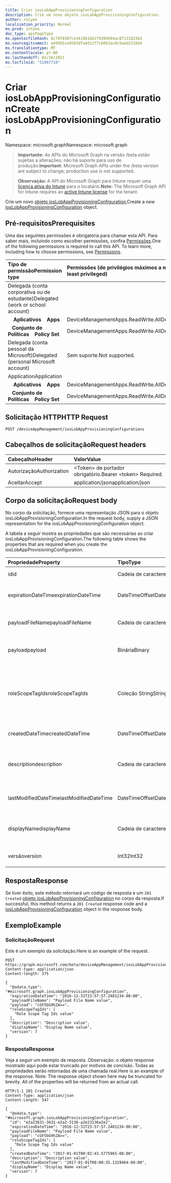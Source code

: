 ```yaml
---
title: Criar iosLobAppProvisioningConfiguration
description: Crie um novo objeto iosLobAppProvisioningConfiguration.
author: rolyon
localization_priority: Normal
ms.prod: intune
doc_type: apiPageType
ms.openlocfilehash: 8c78f8307ce3418b1bb27920b694ac87131023bd
ms.sourcegitcommit: ed45b5ce0583dfa4d12f7cb0b3ac0c5aeb2318d4
ms.translationtype: MT
ms.contentlocale: pt-BR
ms.lasthandoff: 04/16/2021
ms.locfileid: "51867718"
---
```

# <a name="create-ioslobappprovisioningconfiguration"></a><span data-ttu-id="d5aa9-103">Criar iosLobAppProvisioningConfiguration</span><span class="sxs-lookup"><span data-stu-id="d5aa9-103">Create iosLobAppProvisioningConfiguration</span></span>

<span data-ttu-id="d5aa9-104">Namespace: microsoft.graph</span><span class="sxs-lookup"><span data-stu-id="d5aa9-104">Namespace: microsoft.graph</span></span>

> <span data-ttu-id="d5aa9-105">**Importante:** As APIs do Microsoft Graph na versão /beta estão sujeitas a alterações; não há suporte para uso de produção.</span><span class="sxs-lookup"><span data-stu-id="d5aa9-105">**Important:** Microsoft Graph APIs under the /beta version are subject to change; production use is not supported.</span></span>

> <span data-ttu-id="d5aa9-106">**Observação:** A API do Microsoft Graph para Intune requer uma [licença ativa do Intune](https://go.microsoft.com/fwlink/?linkid=839381) para o locatário.</span><span class="sxs-lookup"><span data-stu-id="d5aa9-106">**Note:** The Microsoft Graph API for Intune requires an [active Intune license](https://go.microsoft.com/fwlink/?linkid=839381) for the tenant.</span></span>

<span data-ttu-id="d5aa9-107">Crie um novo [objeto iosLobAppProvisioningConfiguration.](../resources/intune-shared-ioslobappprovisioningconfiguration.md)</span><span class="sxs-lookup"><span data-stu-id="d5aa9-107">Create a new [iosLobAppProvisioningConfiguration](../resources/intune-shared-ioslobappprovisioningconfiguration.md) object.</span></span>

## <a name="prerequisites"></a><span data-ttu-id="d5aa9-108">Pré-requisitos</span><span class="sxs-lookup"><span data-stu-id="d5aa9-108">Prerequisites</span></span>
<span data-ttu-id="d5aa9-p101">Uma das seguintes permissões é obrigatória para chamar esta API. Para saber mais, incluindo como escolher permissões, confira [Permissões](/graph/permissions-reference).</span><span class="sxs-lookup"><span data-stu-id="d5aa9-p101">One of the following permissions is required to call this API. To learn more, including how to choose permissions, see [Permissions](/graph/permissions-reference).</span></span>

|<span data-ttu-id="d5aa9-111">Tipo de permissão</span><span class="sxs-lookup"><span data-stu-id="d5aa9-111">Permission type</span></span>|<span data-ttu-id="d5aa9-112">Permissões (de privilégios máximos a mínimos)</span><span class="sxs-lookup"><span data-stu-id="d5aa9-112">Permissions (from most to least privileged)</span></span>|
|:---|:---|
|<span data-ttu-id="d5aa9-113">Delegada (conta corporativa ou de estudante)</span><span class="sxs-lookup"><span data-stu-id="d5aa9-113">Delegated (work or school account)</span></span>||
| <span data-ttu-id="d5aa9-114">&nbsp; &nbsp; **Aplicativos**</span><span class="sxs-lookup"><span data-stu-id="d5aa9-114">&nbsp; &nbsp; **Apps**</span></span> | <span data-ttu-id="d5aa9-115">DeviceManagementApps.ReadWrite.All</span><span class="sxs-lookup"><span data-stu-id="d5aa9-115">DeviceManagementApps.ReadWrite.All</span></span>|
| <span data-ttu-id="d5aa9-116">&nbsp;&nbsp; **Conjunto de Políticas**</span><span class="sxs-lookup"><span data-stu-id="d5aa9-116">&nbsp; &nbsp; **Policy Set**</span></span> | <span data-ttu-id="d5aa9-117">DeviceManagementApps.ReadWrite.All</span><span class="sxs-lookup"><span data-stu-id="d5aa9-117">DeviceManagementApps.ReadWrite.All</span></span>|
|<span data-ttu-id="d5aa9-118">Delegada (conta pessoal da Microsoft)</span><span class="sxs-lookup"><span data-stu-id="d5aa9-118">Delegated (personal Microsoft account)</span></span>|<span data-ttu-id="d5aa9-119">Sem suporte.</span><span class="sxs-lookup"><span data-stu-id="d5aa9-119">Not supported.</span></span>|
|<span data-ttu-id="d5aa9-120">Application</span><span class="sxs-lookup"><span data-stu-id="d5aa9-120">Application</span></span>||
| <span data-ttu-id="d5aa9-121">&nbsp; &nbsp; **Aplicativos**</span><span class="sxs-lookup"><span data-stu-id="d5aa9-121">&nbsp; &nbsp; **Apps**</span></span> | <span data-ttu-id="d5aa9-122">DeviceManagementApps.ReadWrite.All</span><span class="sxs-lookup"><span data-stu-id="d5aa9-122">DeviceManagementApps.ReadWrite.All</span></span>|
| <span data-ttu-id="d5aa9-123">&nbsp;&nbsp; **Conjunto de Políticas**</span><span class="sxs-lookup"><span data-stu-id="d5aa9-123">&nbsp; &nbsp; **Policy Set**</span></span> | <span data-ttu-id="d5aa9-124">DeviceManagementApps.ReadWrite.All</span><span class="sxs-lookup"><span data-stu-id="d5aa9-124">DeviceManagementApps.ReadWrite.All</span></span>|

## <a name="http-request"></a><span data-ttu-id="d5aa9-125">Solicitação HTTP</span><span class="sxs-lookup"><span data-stu-id="d5aa9-125">HTTP Request</span></span>
<!-- {
  "blockType": "ignored"
}
-->
``` http
POST /deviceAppManagement/iosLobAppProvisioningConfigurations
```

## <a name="request-headers"></a><span data-ttu-id="d5aa9-126">Cabeçalhos de solicitação</span><span class="sxs-lookup"><span data-stu-id="d5aa9-126">Request headers</span></span>
|<span data-ttu-id="d5aa9-127">Cabeçalho</span><span class="sxs-lookup"><span data-stu-id="d5aa9-127">Header</span></span>|<span data-ttu-id="d5aa9-128">Valor</span><span class="sxs-lookup"><span data-stu-id="d5aa9-128">Value</span></span>|
|:---|:---|
|<span data-ttu-id="d5aa9-129">Autorização</span><span class="sxs-lookup"><span data-stu-id="d5aa9-129">Authorization</span></span>|<span data-ttu-id="d5aa9-130">&lt;Token&gt; de portador obrigatório.</span><span class="sxs-lookup"><span data-stu-id="d5aa9-130">Bearer &lt;token&gt; Required.</span></span>|
|<span data-ttu-id="d5aa9-131">Aceitar</span><span class="sxs-lookup"><span data-stu-id="d5aa9-131">Accept</span></span>|<span data-ttu-id="d5aa9-132">application/json</span><span class="sxs-lookup"><span data-stu-id="d5aa9-132">application/json</span></span>|

## <a name="request-body"></a><span data-ttu-id="d5aa9-133">Corpo da solicitação</span><span class="sxs-lookup"><span data-stu-id="d5aa9-133">Request body</span></span>
<span data-ttu-id="d5aa9-134">No corpo da solicitação, fornece uma representação JSON para o objeto iosLobAppProvisioningConfiguration.</span><span class="sxs-lookup"><span data-stu-id="d5aa9-134">In the request body, supply a JSON representation for the iosLobAppProvisioningConfiguration object.</span></span>

<span data-ttu-id="d5aa9-135">A tabela a seguir mostra as propriedades que são necessárias ao criar iosLobAppProvisioningConfiguration.</span><span class="sxs-lookup"><span data-stu-id="d5aa9-135">The following table shows the properties that are required when you create the iosLobAppProvisioningConfiguration.</span></span>

|<span data-ttu-id="d5aa9-136">Propriedade</span><span class="sxs-lookup"><span data-stu-id="d5aa9-136">Property</span></span>|<span data-ttu-id="d5aa9-137">Tipo</span><span class="sxs-lookup"><span data-stu-id="d5aa9-137">Type</span></span>|<span data-ttu-id="d5aa9-138">Descrição</span><span class="sxs-lookup"><span data-stu-id="d5aa9-138">Description</span></span>|
|:---|:---|:---|
|<span data-ttu-id="d5aa9-139">id</span><span class="sxs-lookup"><span data-stu-id="d5aa9-139">id</span></span>|<span data-ttu-id="d5aa9-140">Cadeia de caracteres</span><span class="sxs-lookup"><span data-stu-id="d5aa9-140">String</span></span>|<span data-ttu-id="d5aa9-141">Chave da entidade.</span><span class="sxs-lookup"><span data-stu-id="d5aa9-141">Key of the entity.</span></span>|
|<span data-ttu-id="d5aa9-142">expirationDateTime</span><span class="sxs-lookup"><span data-stu-id="d5aa9-142">expirationDateTime</span></span>|<span data-ttu-id="d5aa9-143">DateTimeOffset</span><span class="sxs-lookup"><span data-stu-id="d5aa9-143">DateTimeOffset</span></span>|<span data-ttu-id="d5aa9-144">Data e hora opcionais de expiração do perfil.</span><span class="sxs-lookup"><span data-stu-id="d5aa9-144">Optional profile expiration date and time.</span></span>|
|<span data-ttu-id="d5aa9-145">payloadFileName</span><span class="sxs-lookup"><span data-stu-id="d5aa9-145">payloadFileName</span></span>|<span data-ttu-id="d5aa9-146">Cadeia de caracteres</span><span class="sxs-lookup"><span data-stu-id="d5aa9-146">String</span></span>|<span data-ttu-id="d5aa9-147">Nome do arquivo de carga (\*.mobileprovision</span><span class="sxs-lookup"><span data-stu-id="d5aa9-147">Payload file name (\*.mobileprovision</span></span> | <span data-ttu-id="d5aa9-148">\*.xml).</span><span class="sxs-lookup"><span data-stu-id="d5aa9-148">\*.xml).</span></span>|
|<span data-ttu-id="d5aa9-149">payload</span><span class="sxs-lookup"><span data-stu-id="d5aa9-149">payload</span></span>|<span data-ttu-id="d5aa9-150">Binária</span><span class="sxs-lookup"><span data-stu-id="d5aa9-150">Binary</span></span>|<span data-ttu-id="d5aa9-151">Carga.</span><span class="sxs-lookup"><span data-stu-id="d5aa9-151">Payload.</span></span> <span data-ttu-id="d5aa9-152">(Matriz de bytes codificados em UTF8)</span><span class="sxs-lookup"><span data-stu-id="d5aa9-152">(UTF8 encoded byte array)</span></span>|
|<span data-ttu-id="d5aa9-153">roleScopeTagIds</span><span class="sxs-lookup"><span data-stu-id="d5aa9-153">roleScopeTagIds</span></span>|<span data-ttu-id="d5aa9-154">Coleção String</span><span class="sxs-lookup"><span data-stu-id="d5aa9-154">String collection</span></span>|<span data-ttu-id="d5aa9-155">Lista de Marcas de Escopo para essa entidade de configuração de provisionamento de aplicativos LOB do iOS.</span><span class="sxs-lookup"><span data-stu-id="d5aa9-155">List of Scope Tags for this iOS LOB app provisioning configuration entity.</span></span>|
|<span data-ttu-id="d5aa9-156">createdDateTime</span><span class="sxs-lookup"><span data-stu-id="d5aa9-156">createdDateTime</span></span>|<span data-ttu-id="d5aa9-157">DateTimeOffset</span><span class="sxs-lookup"><span data-stu-id="d5aa9-157">DateTimeOffset</span></span>|<span data-ttu-id="d5aa9-158">DateTime em que o objeto foi criado.</span><span class="sxs-lookup"><span data-stu-id="d5aa9-158">DateTime the object was created.</span></span>|
|<span data-ttu-id="d5aa9-159">description</span><span class="sxs-lookup"><span data-stu-id="d5aa9-159">description</span></span>|<span data-ttu-id="d5aa9-160">Cadeia de caracteres</span><span class="sxs-lookup"><span data-stu-id="d5aa9-160">String</span></span>|<span data-ttu-id="d5aa9-161">Descrição fornecida pelo administrador da Configuração do dispositivo.</span><span class="sxs-lookup"><span data-stu-id="d5aa9-161">Admin provided description of the Device Configuration.</span></span>|
|<span data-ttu-id="d5aa9-162">lastModifiedDateTime</span><span class="sxs-lookup"><span data-stu-id="d5aa9-162">lastModifiedDateTime</span></span>|<span data-ttu-id="d5aa9-163">DateTimeOffset</span><span class="sxs-lookup"><span data-stu-id="d5aa9-163">DateTimeOffset</span></span>|<span data-ttu-id="d5aa9-164">DateTime da última modificação do objeto.</span><span class="sxs-lookup"><span data-stu-id="d5aa9-164">DateTime the object was last modified.</span></span>|
|<span data-ttu-id="d5aa9-165">displayName</span><span class="sxs-lookup"><span data-stu-id="d5aa9-165">displayName</span></span>|<span data-ttu-id="d5aa9-166">Cadeia de caracteres</span><span class="sxs-lookup"><span data-stu-id="d5aa9-166">String</span></span>|<span data-ttu-id="d5aa9-167">O administrador forneceu o nome da Configuração do dispositivo.</span><span class="sxs-lookup"><span data-stu-id="d5aa9-167">Admin provided name of the device configuration.</span></span>|
|<span data-ttu-id="d5aa9-168">versão</span><span class="sxs-lookup"><span data-stu-id="d5aa9-168">version</span></span>|<span data-ttu-id="d5aa9-169">Int32</span><span class="sxs-lookup"><span data-stu-id="d5aa9-169">Int32</span></span>|<span data-ttu-id="d5aa9-170">Versão da configuração do dispositivo.</span><span class="sxs-lookup"><span data-stu-id="d5aa9-170">Version of the device configuration.</span></span>|



## <a name="response"></a><span data-ttu-id="d5aa9-171">Resposta</span><span class="sxs-lookup"><span data-stu-id="d5aa9-171">Response</span></span>
<span data-ttu-id="d5aa9-172">Se tiver êxito, este método retornará um código de resposta e um `201 Created` [objeto iosLobAppProvisioningConfiguration](../resources/intune-shared-ioslobappprovisioningconfiguration.md) no corpo da resposta.</span><span class="sxs-lookup"><span data-stu-id="d5aa9-172">If successful, this method returns a `201 Created` response code and a [iosLobAppProvisioningConfiguration](../resources/intune-shared-ioslobappprovisioningconfiguration.md) object in the response body.</span></span>

## <a name="example"></a><span data-ttu-id="d5aa9-173">Exemplo</span><span class="sxs-lookup"><span data-stu-id="d5aa9-173">Example</span></span>

### <a name="request"></a><span data-ttu-id="d5aa9-174">Solicitação</span><span class="sxs-lookup"><span data-stu-id="d5aa9-174">Request</span></span>
<span data-ttu-id="d5aa9-175">Este é um exemplo da solicitação.</span><span class="sxs-lookup"><span data-stu-id="d5aa9-175">Here is an example of the request.</span></span>
``` http
POST https://graph.microsoft.com/beta/deviceAppManagement/iosLobAppProvisioningConfigurations
Content-type: application/json
Content-length: 375

{
  "@odata.type": "#microsoft.graph.iosLobAppProvisioningConfiguration",
  "expirationDateTime": "2016-12-31T23:57:57.2481234-08:00",
  "payloadFileName": "Payload File Name value",
  "payload": "cGF5bG9hZA==",
  "roleScopeTagIds": [
    "Role Scope Tag Ids value"
  ],
  "description": "Description value",
  "displayName": "Display Name value",
  "version": 7
}
```

### <a name="response"></a><span data-ttu-id="d5aa9-176">Resposta</span><span class="sxs-lookup"><span data-stu-id="d5aa9-176">Response</span></span>
<span data-ttu-id="d5aa9-p103">Veja a seguir um exemplo da resposta. Observação: o objeto response mostrado aqui pode estar truncado por motivos de concisão. Todas as propriedades serão retornadas de uma chamada real.</span><span class="sxs-lookup"><span data-stu-id="d5aa9-p103">Here is an example of the response. Note: The response object shown here may be truncated for brevity. All of the properties will be returned from an actual call.</span></span>
``` http
HTTP/1.1 201 Created
Content-Type: application/json
Content-Length: 547

{
  "@odata.type": "#microsoft.graph.iosLobAppProvisioningConfiguration",
  "id": "e2a23631-3631-e2a2-3136-a2e23136a2e2",
  "expirationDateTime": "2016-12-31T23:57:57.2481234-08:00",
  "payloadFileName": "Payload File Name value",
  "payload": "cGF5bG9hZA==",
  "roleScopeTagIds": [
    "Role Scope Tag Ids value"
  ],
  "createdDateTime": "2017-01-01T00:02:43.5775965-08:00",
  "description": "Description value",
  "lastModifiedDateTime": "2017-01-01T00:00:35.1329464-08:00",
  "displayName": "Display Name value",
  "version": 7
}
```







